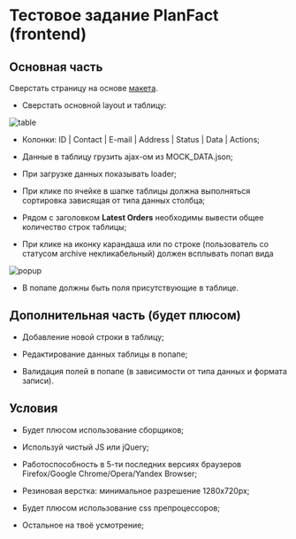 # Тестовое задание PlanFact (frontend)


## Основная часть ##
Сверстать страницу на основе [макета](https://www.figma.com/file/b3L1Np4RYiicZAOMopHNkm/react-material-dashboard-free?node-id=0%3A1076).
  
 - Сверстать основной layout и таблицу: 
  
 ![table](https://github.com/planfact/frontend/raw/master/table.png)
 
 - Колонки: ID | Contact | E-mail | Address | Status | Data | Actions;
 
 - Данные в таблицу грузить ajax-ом из MOCK_DATA.json;
 
 - При загрузке данных показывать loader;
 
 - При клике по ячейке в шапке таблицы должна выполняться сортировка зависящая от типа данных столбца;
 
 - Рядом с заголовком **Latest Orders** необходимы вывести общее количество строк таблицы;
 
 - При клике на иконку карандаша  или по строке (пользователь со статусом archive некликабельный) должен всплывать попап вида
 
 ![popup](https://github.com/planfact/frontend/raw/master/popup.png)
 
 - В попапе должны быть поля присутствующие в таблице.


## Дополнительная часть (будет плюсом) ##

- Добавление новой строки в таблицу;

- Редактирование данных таблицы в попапе;

- Валидация полей в попапе (в зависимости от типа данных и формата записи).

## Условия

- Будет плюсом использование сборщиков; 

- Используй чистый JS или jQuery;

- Работоспособность в 5-ти последних версиях браузеров Firefox/Google Chrome/Opera/Yandex Browser;

- Резиновая верстка: минимальное разрешение 1280x720px;

- Будет плюсом использование css препроцессоров;

- Остальное на твоё усмотрение;
